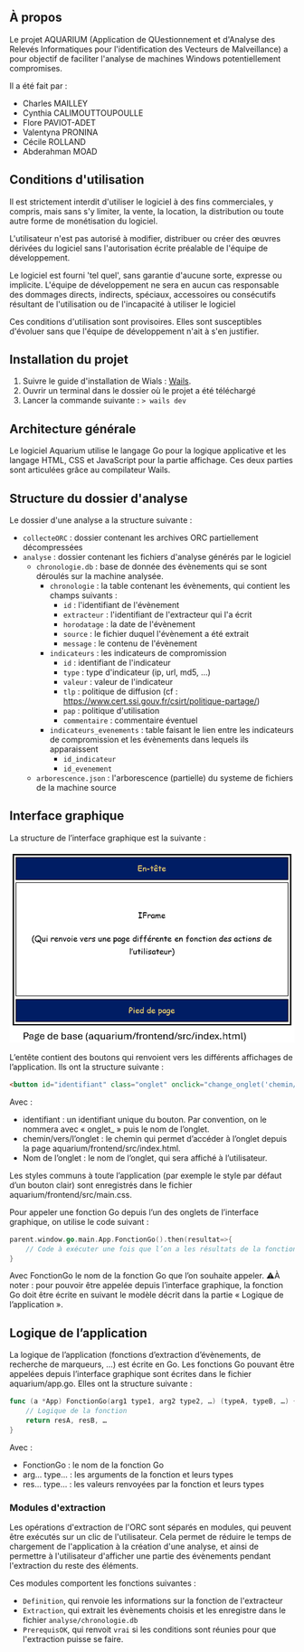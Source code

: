 ## À propos

Le projet AQUARIUM (Application de QUestionnement et d'Analyse des Relevés Informatiques pour l'identification des Vecteurs de Malveillance) a pour objectif de faciliter l'analyse de machines Windows potentiellement compromises.

Il a été fait par :
- Charles MAILLEY
- Cynthia CALIMOUTTOUPOULLE
- Flore PAVIOT-ADET
- Valentyna PRONINA
- Cécile ROLLAND
- Abderahman MOAD

## Conditions d'utilisation

Il est strictement interdit d'utiliser le logiciel à des fins commerciales, y compris, mais sans s'y limiter, la vente, la location, la distribution ou toute autre forme de monétisation du logiciel.

L'utilisateur n'est pas autorisé à modifier, distribuer ou créer des œuvres dérivées du logiciel sans l'autorisation écrite préalable de l'équipe de développement.

Le logiciel est fourni 'tel quel', sans garantie d'aucune sorte, expresse ou implicite. L'équipe de développement ne sera en aucun cas responsable des dommages directs, indirects, spéciaux, accessoires ou consécutifs résultant de l'utilisation ou de l'incapacité à utiliser le logiciel

Ces conditions d'utilisation sont provisoires. Elles sont susceptibles d'évoluer sans que l'équipe de développement n'ait à s'en justifier.

## Installation du projet

1. Suivre le guide d'installation de Wials : [Wails](https://wails.io/docs/gettingstarted/installation).
2. Ouvrir un terminal dans le dossier où le projet a été téléchargé
3. Lancer la commande suivante : ``> wails dev``

## Architecture générale

Le logiciel Aquarium utilise le langage Go pour la logique applicative et les langage HTML, CSS et JavaScript pour la partie affichage.
Ces deux parties sont articulées grâce au compilateur Wails. 

## Structure du dossier d'analyse

Le dossier d'une analyse a la structure suivante : 
- ``collecteORC`` : dossier contenant les archives ORC partiellement décompressées
- ``analyse`` : dossier contenant les fichiers d'analyse générés par le logiciel
  - ``chronologie.db`` : base de donnée des évènements qui se sont déroulés sur la machine analysée. 
    - ``chronologie`` : la table contenant les évènements, qui contient les champs suivants :
      - ``id`` : l'identifiant de l'évènement
      - ``extracteur`` : l'identifiant de l'extracteur qui l'a écrit
      - ``horodatage`` : la date de l'évènement
      - ``source`` : le fichier duquel l'évènement a été extrait
      - ``message`` : le contenu de l'évènement
    - ``indicateurs`` : les indicateurs de compromission
      - ``id`` : identifiant de l'indicateur
      - ``type`` : type d'indicateur (ip, url, md5, ...)
      - ``valeur`` : valeur de l'indicateur
      - ``tlp`` : politique de diffusion (cf : https://www.cert.ssi.gouv.fr/csirt/politique-partage/)
      - ``pap`` : politique d'utilisation
      - ``commentaire`` : commentaire éventuel
    - ``indicateurs_evenements`` : table faisant le lien entre les indicateurs de compromission et les évènements dans lequels ils apparaissent
      - ``id_indicateur``
      - ``id_evenement``
  - ``arborescence.json`` : l'arborescence (partielle) du systeme de fichiers de la machine source 

## Interface graphique

La structure de l’interface graphique est la suivante :

![Structure du projet](images_documentation/image.png)

L’entête contient des boutons qui renvoient vers les différents affichages de l’application. Ils ont la structure suivante : 

```html
<button id="identifiant" class="onglet" onclick="change_onglet('chemin/vers/l’onglet','identifiant')"> Nom de l’onglet</button>
```
Avec : 
- identifiant : un identifiant unique du bouton. Par convention, on le nommera avec « onglet_ » puis le nom de l’onglet.
- chemin/vers/l’onglet : le chemin qui permet d’accéder à l’onglet depuis la page aquarium/frontend/src/index.html.
- Nom de l’onglet : le nom de l’onglet, qui sera affiché à l’utilisateur.

Les styles communs à toute l’application (par exemple le style par défaut d’un bouton clair) sont enregistrés dans le fichier aquarium/frontend/src/main.css.

Pour appeler une fonction Go depuis l’un des onglets de l’interface graphique, on utilise le code suivant : 

```go
parent.window.go.main.App.FonctionGo().then(resultat=>{
	// Code à exécuter une fois que l’on a les résultats de la fonction Go
}
```

Avec FonctionGo le nom de la fonction Go que l’on souhaite appeler.
⚠️À noter : pour pouvoir être appelée depuis l’interface graphique, la fonction Go doit être écrite en suivant le modèle décrit dans la partie « Logique de l’application ».

## Logique de l’application

La logique de l’application (fonctions d’extraction d’évènements, de recherche de marqueurs, …) est écrite en Go.
Les fonctions Go pouvant être appelées depuis l’interface graphique sont écrites dans le fichier aquarium/app.go. Elles ont la structure suivante : 
```go
func (a *App) FonctionGo(arg1 type1, arg2 type2, …) (typeA, typeB, …) {
    // Logique de la fonction
    return resA, resB, …
}
```
Avec : 
- FonctionGo : le nom de la fonction Go
- arg... type... : les arguments de la fonction et leurs types
- res... type... : les valeurs renvoyées par la fonction et leurs types

### Modules d'extraction

Les opérations d'extraction de l'ORC sont séparés en modules, qui peuvent être exécutés sur un clic de l'utilisateur. 
Cela permet de réduire le temps de chargement de l'application à la création d'une analyse, et ainsi de permettre à l'utilisateur d'afficher une partie des évènements pendant l'extraction du reste des éléments. 

Ces modules comportent les fonctions suivantes : 
- ``Definition``, qui renvoie les informations sur la fonction de l'extracteur
- ``Extraction``, qui extrait les évènements choisis et les enregistre dans le fichier ``analyse/chronologie.db``
- ``PrerequisOK``, qui renvoit ``vrai`` si les conditions sont réunies pour que l'extraction puisse se faire.
